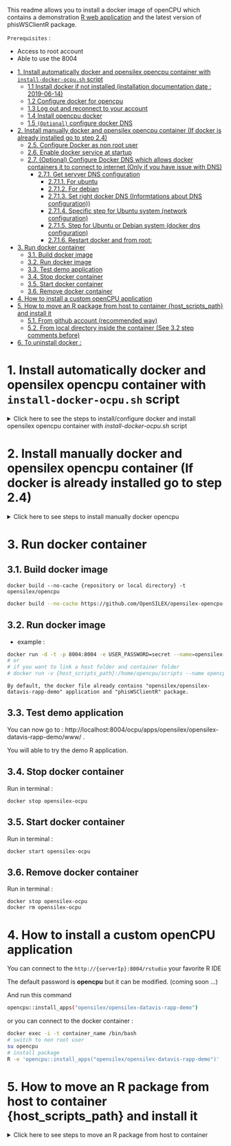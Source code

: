 This readme allows you to install a docker image of openCPU which contains
a demonstration [R web application](https://www.opencpu.org/apps.html) and the latest version of phisWSClientR package.

``Prerequisites`` :

- Access to root account
- Able to use the 8004

<!-- TOC -->

- [1. Install automatically docker and opensilex opencpu container with ``install-docker-ocpu.sh`` script](#1-Install-automatically-docker-and-opensilex-opencpu-container-with-install-docker-ocpush-script)
  - [1.1 Install docker if not installed (installation documentation date : 2019-06-14)](#11-Install-docker-if-not-installed-installation-documentation-date--2019-06-14)
  - [1.2 Configure docker for opencpu](#12-Configure-docker-for-opencpu)
  - [1.3 Log out and reconnect to your account](#13-Log-out-and-reconnect-to-your-account)
  - [1.4 Install opencpu docker](#14-Install-opencpu-docker)
  - [1.5 ``(Optional)`` configure docker DNS](#15-Optional-configure-docker-DNS)
- [2. Install manually docker and opensilex opencpu container (If docker is already installed go to step 2.4)](#2-Install-manually-docker-and-opensilex-opencpu-container-If-docker-is-already-installed-go-to-step-24)
  - [2.5. Configure Docker as non root user](#25-Configure-Docker-as-non-root-user)
  - [2.6. Enable docker service at startup](#26-Enable-docker-service-at-startup)
  - [2.7. (Optional) Configure Docker DNS which allows docker containers it to connect to internet (Only if you have issue with DNS)](#27-Optional-Configure-Docker-DNS-which-allows-docker-containers-it-to-connect-to-internet-Only-if-you-have-issue-with-DNS)
    - [2.7.1. Get servver DNS configuration](#271-Get-servver-DNS-configuration)
      - [2.7.1.1. For ubuntu](#2711-For-ubuntu)
      - [2.7.1.2. For debian](#2712-For-debian)
      - [2.7.1.3. Set right docker DNS (Informtations about DNS configuration))](#2713-Set-right-docker-DNS-Informtations-about-DNS-configuration)
      - [2.7.1.4. Specific step for Ubuntu system (network configuration)](#2714-Specific-step-for-Ubuntu-system-network-configuration)
      - [2.7.1.5. Step for Ubuntu or Debian system (docker dns configuration)](#2715-Step-for-Ubuntu-or-Debian-system-docker-dns-configuration)
      - [2.7.1.6. Restart docker and from root:](#2716-Restart-docker-and-from-root)
- [3. Run docker container](#3-Run-docker-container)
  - [3.1. Build docker image](#31-Build-docker-image)
  - [3.2. Run docker image](#32-Run-docker-image)
  - [3.3. Test demo application](#33-Test-demo-application)
  - [3.4. Stop docker container](#34-Stop-docker-container)
  - [3.5. Start docker container](#35-Start-docker-container)
  - [3.6. Remove docker container](#36-Remove-docker-container)
- [4. How to install a custom openCPU application](#4-How-to-install-a-custom-openCPU-application)
- [5. How to move an R package from host to container {host_scripts_path} and install it](#5-How-to-move-an-R-package-from-host-to-container-hostscriptspath-and-install-it)
  - [5.1. From github account (recommended way)](#51-From-github-account-recommended-way)
  - [5.2. From local directory inside the container (See 3.2 step comments before)](#52-From-local-directory-inside-the-container-See-32-step-comments-before)
- [6. To uninstall docker :](#6-To-uninstall-docker)

<!-- /TOC -->


# 1. Install automatically docker and opensilex opencpu container with ``install-docker-ocpu.sh`` script

<details><summary>Click here to see the steps to install/configure docker and install opensilex opencpu container with <em>install-docker-ocpu.sh</em> script</summary>

This script allow you to install easily docker, configure it for your purpose and install opensilex opencpu docker.

```
 Usage: install-docker-ocpu.sh [ 
          Usage: install-docker-ocpu.sh [ 
            [-i --install-all docker-rstudio-password]  regroup all other functions
            [-d --install-docker ] For Ubuntu and Debian - installation documentation date : 2019-06-14
            [-c --configure-docker] For Ubuntu and Debian  
            [-u --docker-dns-reconfigure] For Ubuntu and Debian 
            [-n --configure-network] # add 172.17.0.1 to dnsmasq for Ubuntu only
            [-o --install-ocpu-docker-with-password docker-rstudio-password] For Ubuntu and Debian
            [-h --help]
          ]
```
Three steps are needed to install and run this docker container :

## 1.1 Install docker if not installed (installation documentation date : 2019-06-14)
   ``It is better to install docker from the `` [official documentation](https://docs.docker.com/install/linux/docker-ce/ubuntu/)
```bash
  . install-docker-ocpu.sh -d 
```

## 1.2 Configure docker for opencpu
```bash
  . install-docker-ocpu.sh -c 
```

## 1.3 Log out and reconnect to your account

## 1.4 Install opencpu docker
```bash
  . install-docker-ocpu.sh -o {password for rstudio}
```
Example :  . install-docker-ocpu.sh -o secret

``If you have some issues with internet connection configuration (DNS server). You can use these following commands.``
## 1.5 ``(Optional)`` configure docker DNS
```bash
  . install-docker-ocpu.sh -u 
```

If the container is successfully installed, go to the step 3.3 .

</details>

# 2. Install manually docker and opensilex opencpu container (If docker is already installed go to step 2.4)

<details><summary> Click here to see steps to install manually docker opencpu</summary>

- Follow the [Installation guide](https://docs.docker.com/install/linux/docker-ce/debian/#install-docker-ce-1). _(recommended)_

## 2.5. Configure Docker as non root user

```bash
# create docker group if it doesn't exist
sudo groupadd docker
```

```bash
# put your user in  docker group
sudo usermod -aG docker $USER
```

_Log out and log back in so that your group membership is re-evaluated._
or use :

```bash
su - ${USER}
```

For more information go to https://docs.docker.com/install/linux/linux-postinstall/#manage-docker-as-a-non-root-user

## 2.6. Enable docker service at startup

```bash
sudo systemctl enable docker
```

## 2.7. (Optional) Configure Docker DNS which allows docker containers it to connect to internet (Only if you have issue with DNS)

### 2.7.1. Get servver DNS configuration

#### 2.7.1.1. For ubuntu

Run the following command :

```bash
nmcli dev show | grep 'IP4.DNS'
```

The excepted result is above :

```bash
IP4.DNS[1]:                             147.100.116.5
IP4.DNS[2]:                             147.100.126.4
```

#### 2.7.1.2. For debian

```bash
more  /etc/resolv.conf
# Generated by NetworkManager
nameserver 147.100.116.5
nameserver 147.100.126.4
```

#### 2.7.1.3. Set right docker DNS ([Informtations about DNS configuration]([https://link](https://stackoverflow.com/questions/49998099/dns-not-working-within-docker-containers-when-host-uses-dnsmasq-and-googles-dns/50001940#50001940)))

#### 2.7.1.4. Specific step for Ubuntu system (network configuration)
```bash
#A clean solution is to configure docker+dnsmasq so than DNS #requests from the docker container are forwarded to the dnsmasq #daemon running on the host.

#For that, you need to configure dnsmasq to listen to the network #interface used by docker, by adding a file /etc/NetworkManager/#dnsmasq.d/docker-bridge.conf:

sudo touch /etc/NetworkManager/dnsmasq.d/docker-bridge.conf

echo "listen-address=172.17.0.1" > /etc/NetworkManager/dnsmasq.d/docker-bridge.conf

sudo service network-manager restart
```

#### 2.7.1.5. Step for Ubuntu or Debian system (docker dns configuration)

```bash
#You can add 172.17.0.1, i.e. the host's IP #address from within docker, to the list of DNS servers in docker's configuration file.

echo "{\"dns\": [\"172.17.0.1\",\"YOUR_DNS_1_IP_HERE\", \"YOUR_DNS_2_IP_HERE\", \"OTHER_DNS_IP_HERE\",....]}" > /etc/docker/daemon.json
```

- **daemon.json file content** example :

```json
{
  "dns": ["172.17.0.1","147.100.116.5", "147.100.126.4"]
}
```

#### 2.7.1.6. Restart docker and from root:

```bash
service docker restart
```
</details>

# 3. Run docker container

## 3.1. Build docker image

``docker build --no-cache {repository or local directory} -t opensilex/opencpu``

```bash
docker build --no-cache https://github.com/OpenSILEX/opensilex-opencpu-docker.git -t opensilex/opencpu
```

## 3.2. Run docker image

- example :

```bash
docker run -d -t -p 8004:8004 -e USER_PASSWORD=secret --name=opensilex-ocpu opensilex/opencpu:latest
# or
# if you want to link a host folder and container folder
# docker run -v {host_scripts_path}:/home/opencpu/scripts --name opencpu-server -t -p 8004:8004 opencpu/rstudio
```

`By default, the docker file already contains "opensilex/opensilex-datavis-rapp-demo" application and "phisWSClientR" package.`

## 3.3. Test demo application

You can now go to : http://localhost:8004/ocpu/apps/opensilex/opensilex-datavis-rapp-demo/www/ .

You will able to try the demo R application.

## 3.4. Stop docker container
Run in terminal : 
```
docker stop opensilex-ocpu
```

## 3.5. Start docker container
Run in terminal : 
```
docker start opensilex-ocpu
```

## 3.6. Remove docker container
Run in terminal : 
```
docker stop opensilex-ocpu
docker rm opensilex-ocpu
```

# 4. How to install a custom openCPU application

You can connect to the `http://{serverIp}:8004/rstudio` your favorite R IDE

The default password is **opencpu** but it can be modified. (coming soon ...)

And run this command

```bash
opencpu::install_apps("opensilex/opensilex-datavis-rapp-demo")
```

or you can connect to the docker container :

```bash
docker exec -i -t container_name /bin/bash
# switch to non root user
su opencpu
# install package
R -e 'opencpu::install_apps("opensilex/opensilex-datavis-rapp-demo")'
```


# 5. How to move an R package from host to container {host_scripts_path} and install it
<details><summary>Click here to see steps to move an R package from host to container</summary>

## 5.1. From github account (recommended way)

You can connect to the `http://{serverIp}:8005/rstudio` your favorite R IDE

The default password is **opencpu** but it can be modified. (coming soon ...)

And run this command

```R
remotes::install_github("openSILEX/phisWSClientR", build_vignettes=TRUE, ref="v1.3.0", upgrade ="always")
```

or you can connect to the docker container :

```bash
docker exec -i -t container_name /bin/bash
# switch to non root user
su opencpu
# install package
R -e 'remotes::install_github("openSILEX/phisWSClientR", build_vignettes=TRUE,ref="v1.3.0",upgrade ="always")'
```

## 5.2. From local directory inside the container (See 3.2 step comments before)

If you have set a link between `{host_scripts_path}` and `/home/opencpu/scripts`.
You can move your R package archive (tar.gz) in `{host_scripts_path}` in order to be able to access
it in the container.

Now can connect to the docker container and install your package from the source :

```bash
docker exec -i -t container_name /bin/bash
# switch to non root user
su opencpu
# install package
R -e 'install.packages("/home/opencpu/scripts/phisWSClientR_1.3.0.tar.gz",repos=NULL,type ="source")'
```

# 6. To uninstall docker :

Follow instructions at :

``https://docs.docker.com/install/linux/docker-ce/debian/#uninstall-docker-ce``
</details>